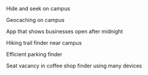 Hide and seek on campus

Geocaching on campus

App that shows businesses open after midnight

Hiking trail finder near campus

Efficient parking finder

Seat vacancy in coffee shop finder using many devices